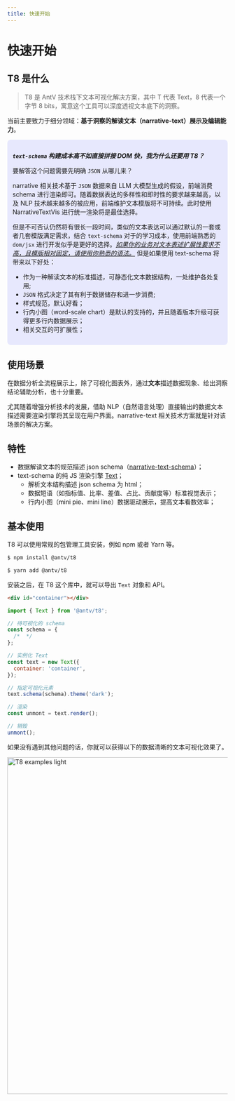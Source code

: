 ```yaml
---
title: 快速开始
---
```


# 快速开始

## T8 是什么

> T8 是 AntV 技术栈下文本可视化解决方案，其中 T 代表 Text，8 代表一个字节 8 bits，寓意这个工具可以深度透视文本底下的洞察。

当前主要致力于细分领域：**基于洞察的解读文本（narrative-text）展示及编辑能力**。

<div class="info-box">

**_`text-schema` 构建成本高不如直接拼接 DOM 快，我为什么还要用 T8？_**

要解答这个问题需要先明确 `JSON` 从哪儿来？

narrative 相关技术基于 `JSON` 数据来自 LLM 大模型生成的假设，前端消费 schema 进行渲染即可。随着数据表达的多样性和即时性的要求越来越高，以及 NLP 技术越来越多的被应用，前端维护文本模版将不可持续。此时使用 NarrativeTextVis 进行统一渲染将是最佳选择。

但是不可否认仍然将有很长一段时间，类似的文本表达可以通过默认的一套或者几套模版满足需求，结合 `text-schema` 对于的学习成本，使用前端熟悉的 `dom/jsx` 进行开发似乎是更好的选择。<u>_如果你的业务对文本表述扩展性要求不高，且模版相对固定，请使用你熟悉的语法。_</u> 但是如果使用 text-schema 将带来以下好处：

- 作为一种解读文本的标准描述，可静态化文本数据结构，一处维护各处复用;
- `JSON` 格式决定了其有利于数据储存和进一步消费;
- 样式规范，默认好看；
- 行内小图（word-scale chart）是默认的支持的，并且随着版本升级可获得更多行内数据展示；
- 相关交互的可扩展性；

</div>

## 使用场景

在数据分析全流程展示上，除了可视化图表外，通过**文本**描述数据现象、给出洞察结论辅助分析，也十分重要。

尤其随着增强分析技术的发展，借助 NLP（自然语言处理）直接输出的数据文本描述需要渲染引擎将其呈现在用户界面。narrative-text 相关技术方案就是针对该场景的解决方案。

## 特性

- 数据解读文本的规范描述 json schema（[narrative-text-schema](../schema/index.html)）；
- text-schema 的纯 JS 渲染引擎 [Text](../narrative/index.html)；
  - 解析文本结构描述 json schema 为 html；
  - 数据短语（如指标值、比率、差值、占比、贡献度等）标准视觉表示；
  - 行内小图（mini pie、mini line）数据驱动展示，提高文本看数效率；

## 基本使用

T8 可以使用常规的包管理工具安装，例如 npm 或者 Yarn 等。

```bash
$ npm install @antv/t8
```

```bash
$ yarn add @antv/t8
```

安装之后，在 T8 这个库中，就可以导出 `Text` 对象和 API。

```html
<div id="container"></div>
```

```js
import { Text } from '@antv/t8';

// 待可视化的 schema
const schema = {
  /*  */
};

// 实例化 Text
const text = new Text({
  container: 'container',
});

// 指定可视化元素
text.schema(schema).theme('dark');

// 渲染
const unmont = text.render();

// 销毁
unmont();
```

如果没有遇到其他问题的话，你就可以获得以下的数据清晰的文本可视化效果了。

<img alt="T8 examples light" width="768" src="https://mdn.alipayobjects.com/huamei_qa8qxu/afts/img/A*GDPUToCi8ncAAAAATrAAAAgAemJ7AQ/fmt.webp" />

<style>
.info-box {
  padding: 12px;
  background-color: #646cff24;
  border-radius: 8px;
}
</style>
